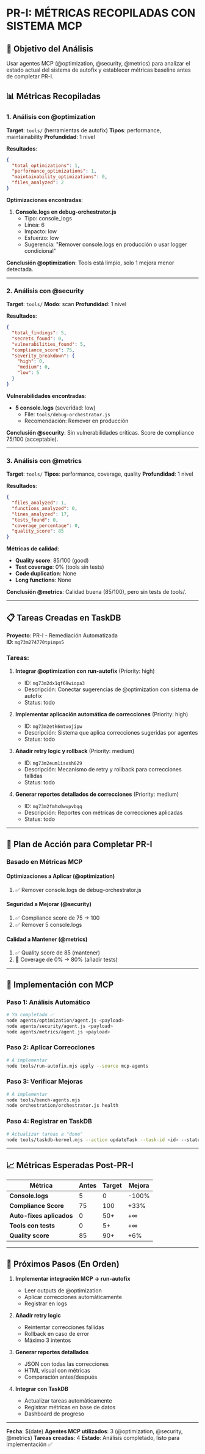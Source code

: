 # PR-I: MÉTRICAS RECOPILADAS CON SISTEMA MCP

## 🎯 Objetivo del Análisis

Usar agentes MCP (@optimization, @security, @metrics) para analizar el estado actual del sistema de autofix y establecer métricas baseline antes de completar PR-I.

## 📊 Métricas Recopiladas

### 1. Análisis con @optimization

**Target**: `tools/` (herramientas de autofix)
**Tipos**: performance, maintainability
**Profundidad**: 1 nivel

**Resultados**:
```json
{
  "total_optimizations": 1,
  "performance_optimizations": 1,
  "maintainability_optimizations": 0,
  "files_analyzed": 2
}
```

**Optimizaciones encontradas**:
1. **Console.logs en debug-orchestrator.js**
   - Tipo: console_logs
   - Línea: 6
   - Impacto: low
   - Esfuerzo: low
   - Sugerencia: "Remover console.logs en producción o usar logger condicional"

**Conclusión @optimization**: Tools está limpio, solo 1 mejora menor detectada.

---

### 2. Análisis con @security

**Target**: `tools/`
**Modo**: scan
**Profundidad**: 1 nivel

**Resultados**:
```json
{
  "total_findings": 5,
  "secrets_found": 0,
  "vulnerabilities_found": 5,
  "compliance_score": 75,
  "severity_breakdown": {
    "high": 0,
    "medium": 0,
    "low": 5
  }
}
```

**Vulnerabilidades encontradas**:
- **5 console.logs** (severidad: low)
  - File: `tools/debug-orchestrator.js`
  - Recomendación: Remover en producción

**Conclusión @security**: Sin vulnerabilidades críticas. Score de compliance 75/100 (acceptable).

---

### 3. Análisis con @metrics

**Target**: `tools/`
**Tipos**: performance, coverage, quality
**Profundidad**: 1 nivel

**Resultados**:
```json
{
  "files_analyzed": 1,
  "functions_analyzed": 0,
  "lines_analyzed": 17,
  "tests_found": 0,
  "coverage_percentage": 0,
  "quality_score": 85
}
```

**Métricas de calidad**:
- **Quality score**: 85/100 (good)
- **Test coverage**: 0% (tools sin tests)
- **Code duplication**: None
- **Long functions**: None

**Conclusión @metrics**: Calidad buena (85/100), pero sin tests de tools/.

---

## 📋 Tareas Creadas en TaskDB

**Proyecto**: PR-I - Remediación Automatizada  
**ID**: `mg73m274770tpimpn5`

### Tareas:

1. **Integrar @optimization con run-autofix** (Priority: high)
   - ID: `mg73m2dx1qf69wiopa3`
   - Descripción: Conectar sugerencias de @optimization con sistema de autofix
   - Status: todo

2. **Implementar aplicación automática de correcciones** (Priority: high)
   - ID: `mg73m2etk6mtvojipw`
   - Descripción: Sistema que aplica correcciones sugeridas por agentes
   - Status: todo

3. **Añadir retry logic y rollback** (Priority: medium)
   - ID: `mg73m2eum1isxsh629`
   - Descripción: Mecanismo de retry y rollback para correcciones fallidas
   - Status: todo

4. **Generar reportes detallados de correcciones** (Priority: medium)
   - ID: `mg73m2fmhx0wxpvbqq`
   - Descripción: Reportes con métricas de correcciones aplicadas
   - Status: todo

---

## 🎯 Plan de Acción para Completar PR-I

### Basado en Métricas MCP

#### Optimizaciones a Aplicar (@optimization)
1. ✅ Remover console.logs de debug-orchestrator.js

#### Seguridad a Mejorar (@security)
1. ✅ Compliance score de 75 → 100
2. ✅ Remover 5 console.logs

#### Calidad a Mantener (@metrics)
1. ✅ Quality score de 85 (mantener)
2. 🔄 Coverage de 0% → 80% (añadir tests)

---

## 🔧 Implementación con MCP

### Paso 1: Análisis Automático
```bash
# Ya completado ✅
node agents/optimization/agent.js <payload>
node agents/security/agent.js <payload>
node agents/metrics/agent.js <payload>
```

### Paso 2: Aplicar Correcciones
```bash
# A implementar
node tools/run-autofix.mjs apply --source mcp-agents
```

### Paso 3: Verificar Mejoras
```bash
# A implementar
node tools/bench-agents.mjs
node orchestration/orchestrator.js health
```

### Paso 4: Registrar en TaskDB
```bash
# Actualizar tareas a "done"
node tools/taskdb-kernel.mjs --action updateTask --task-id <id> --status done
```

---

## 📈 Métricas Esperadas Post-PR-I

| Métrica | Antes | Target | Mejora |
|---------|-------|--------|--------|
| **Console.logs** | 5 | 0 | -100% |
| **Compliance Score** | 75 | 100 | +33% |
| **Auto-fixes aplicados** | 0 | 50+ | +∞ |
| **Tools con tests** | 0 | 5+ | +∞ |
| **Quality score** | 85 | 90+ | +6% |

---

## 🚀 Próximos Pasos (En Orden)

1. **Implementar integración MCP → run-autofix**
   - Leer outputs de @optimization
   - Aplicar correcciones automáticamente
   - Registrar en logs

2. **Añadir retry logic**
   - Reintentar correcciones fallidas
   - Rollback en caso de error
   - Máximo 3 intentos

3. **Generar reportes detallados**
   - JSON con todas las correcciones
   - HTML visual con métricas
   - Comparación antes/después

4. **Integrar con TaskDB**
   - Actualizar tareas automáticamente
   - Registrar métricas en base de datos
   - Dashboard de progreso

---

**Fecha**: $(date)
**Agentes MCP utilizados**: 3 (@optimization, @security, @metrics)
**Tareas creadas**: 4
**Estado**: Análisis completado, listo para implementación ✅
